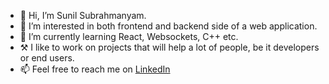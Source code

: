 - 👋 Hi, I’m Sunil Subrahmanyam.
- 👀 I’m interested in both frontend and backend side of a web application.
- 🌱 I’m currently learning React, Websockets, C++ etc.
- ⚒️ I like to work on projects that will help a lot of people, be it developers or end users.  
- 📫 Feel free to reach me on [LinkedIn](https://www.linkedin.com/in/sunil-subrahmanyam) 

<!---
skanda1395/skanda1395 is a ✨ special ✨ repository because its `README.md` (this file) appears on your GitHub profile.
You can click the Preview link to take a look at your changes.
--->

